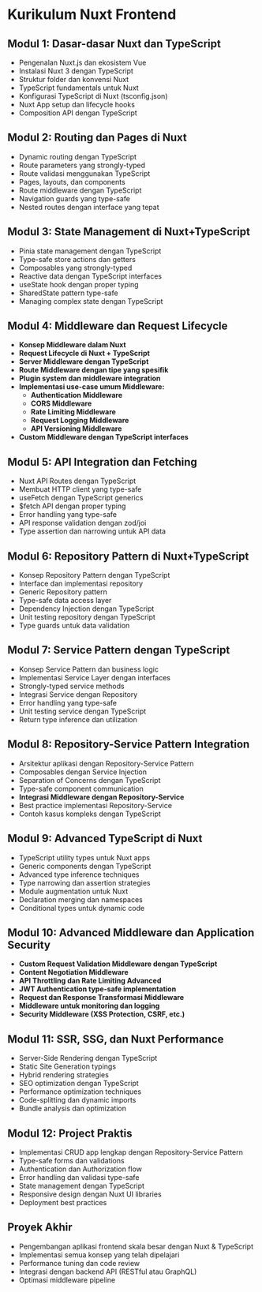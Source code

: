 # Kurikulum Nuxt Frontend

## Modul 1: Dasar-dasar Nuxt dan TypeScript
- Pengenalan Nuxt.js dan ekosistem Vue
- Instalasi Nuxt 3 dengan TypeScript
- Struktur folder dan konvensi Nuxt
- TypeScript fundamentals untuk Nuxt
- Konfigurasi TypeScript di Nuxt (tsconfig.json)
- Nuxt App setup dan lifecycle hooks
- Composition API dengan TypeScript

## Modul 2: Routing dan Pages di Nuxt
- Dynamic routing dengan TypeScript
- Route parameters yang strongly-typed
- Route validasi menggunakan TypeScript
- Pages, layouts, dan components
- Route middleware dengan TypeScript
- Navigation guards yang type-safe
- Nested routes dengan interface yang tepat

## Modul 3: State Management di Nuxt+TypeScript
- Pinia state management dengan TypeScript
- Type-safe store actions dan getters
- Composables yang strongly-typed
- Reactive data dengan TypeScript interfaces
- useState hook dengan proper typing
- SharedState pattern type-safe
- Managing complex state dengan TypeScript

## Modul 4: Middleware dan Request Lifecycle
- **Konsep Middleware dalam Nuxt**
- **Request Lifecycle di Nuxt + TypeScript**
- **Server Middleware dengan TypeScript**
- **Route Middleware dengan tipe yang spesifik**
- **Plugin system dan middleware integration**
- **Implementasi use-case umum Middleware:**
  - **Authentication Middleware**
  - **CORS Middleware**
  - **Rate Limiting Middleware**
  - **Request Logging Middleware**
  - **API Versioning Middleware**
- **Custom Middleware dengan TypeScript interfaces**

## Modul 5: API Integration dan Fetching
- Nuxt API Routes dengan TypeScript
- Membuat HTTP client yang type-safe
- useFetch dengan TypeScript generics
- $fetch API dengan proper typing
- Error handling yang type-safe
- API response validation dengan zod/joi
- Type assertion dan narrowing untuk API data

## Modul 6: Repository Pattern di Nuxt+TypeScript
- Konsep Repository Pattern dengan TypeScript
- Interface dan implementasi repository
- Generic Repository pattern
- Type-safe data access layer
- Dependency Injection dengan TypeScript
- Unit testing repository dengan TypeScript
- Type guards untuk data validation

## Modul 7: Service Pattern dengan TypeScript
- Konsep Service Pattern dan business logic
- Implementasi Service Layer dengan interfaces
- Strongly-typed service methods
- Integrasi Service dengan Repository
- Error handling yang type-safe
- Unit testing service dengan TypeScript
- Return type inference dan utilization

## Modul 8: Repository-Service Pattern Integration
- Arsitektur aplikasi dengan Repository-Service Pattern
- Composables dengan Service Injection
- Separation of Concerns dengan TypeScript
- Type-safe component communication
- **Integrasi Middleware dengan Repository-Service**
- Best practice implementasi Repository-Service
- Contoh kasus kompleks dengan TypeScript

## Modul 9: Advanced TypeScript di Nuxt
- TypeScript utility types untuk Nuxt apps
- Generic components dengan TypeScript
- Advanced type inference techniques
- Type narrowing dan assertion strategies
- Module augmentation untuk Nuxt
- Declaration merging dan namespaces
- Conditional types untuk dynamic code

## Modul 10: Advanced Middleware dan Application Security
- **Custom Request Validation Middleware dengan TypeScript**
- **Content Negotiation Middleware**
- **API Throttling dan Rate Limiting Advanced**
- **JWT Authentication type-safe implementation**
- **Request dan Response Transformasi Middleware**
- **Middleware untuk monitoring dan logging**
- **Security Middleware (XSS Protection, CSRF, etc.)**

## Modul 11: SSR, SSG, dan Nuxt Performance
- Server-Side Rendering dengan TypeScript
- Static Site Generation typings
- Hybrid rendering strategies
- SEO optimization dengan TypeScript
- Performance optimization techniques
- Code-splitting dan dynamic imports
- Bundle analysis dan optimization

## Modul 12: Project Praktis
- Implementasi CRUD app lengkap dengan Repository-Service Pattern
- Type-safe forms dan validations
- Authentication dan Authorization flow
- Error handling dan validasi type-safe
- State management dengan TypeScript
- Responsive design dengan Nuxt UI libraries
- Deployment best practices

## Proyek Akhir
- Pengembangan aplikasi frontend skala besar dengan Nuxt & TypeScript
- Implementasi semua konsep yang telah dipelajari
- Performance tuning dan code review
- Integrasi dengan backend API (RESTful atau GraphQL)
- Optimasi middleware pipeline

